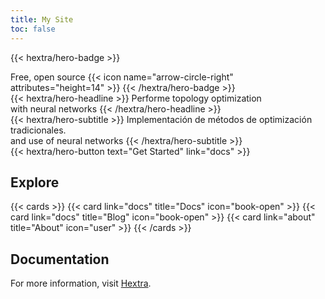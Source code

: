 ```yaml
---
title: My Site
toc: false
---
```


{{< hextra/hero-badge >}}
  <div class="w-2 h-2 rounded-full bg-primary-400"></div>
  <span>Free, open source</span>
  {{< icon name="arrow-circle-right" attributes="height=14" >}}
{{< /hextra/hero-badge >}}

<div class="mt-6 mb-6">
{{< hextra/hero-headline >}}
  Performe topology optimization&nbsp;<br class="sm:block hidden" />with neural networks
{{< /hextra/hero-headline >}}
</div>

<div class="mb-12">
{{< hextra/hero-subtitle >}}
  Implementación de métodos de optimización tradicionales.&nbsp;<br class="sm:block hidden" />and use of neural networks
{{< /hextra/hero-subtitle >}}
</div>

<div class="mb-6">
{{< hextra/hero-button text="Get Started" link="docs" >}}
</div>

## Explore

{{< cards >}}
  {{< card link="docs" title="Docs" icon="book-open" >}}
  {{< card link="docs" title="Blog" icon="book-open" >}}
  {{< card link="about" title="About" icon="user" >}}
{{< /cards >}}

## Documentation

For more information, visit [Hextra](https://imfing.github.io/hextra).
